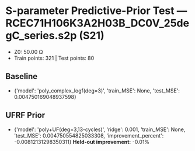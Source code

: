 # S-parameter Predictive-Prior Test — RCEC71H106K3A2H03B_DC0V_25degC_series.s2p (S21)
- Z0: 50.00 Ω
- Train points: 321  |  Test points: 80

## Baseline
- {'model': 'poly_complex_logf(deg=3)', 'train_MSE': None, 'test_MSE': 0.004750169048937598}

## UFRF Prior
- {'model': 'poly+UF(deg=3,13-cycles)', 'ridge': 0.001, 'train_MSE': None, 'test_MSE': 0.004750554825033308, 'improvement_percent': -0.00812131298350311}
**Held-out improvement:** -0.01%